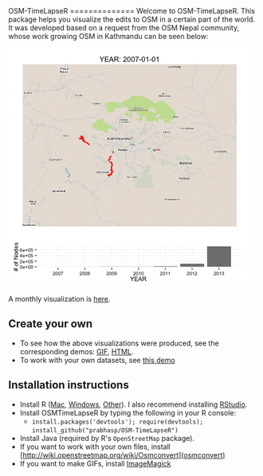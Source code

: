 <link href="http://kevinburke.bitbucket.org/markdowncss/markdown.css" rel="stylesheet"></link>
OSM-TimeLapseR
==============
Welcome to OSM-TimeLapseR. This package helps you visualize the edits to OSM in a certain part of the world. It was developed based on a request from the OSM Nepal community, whose work growing OSM in Kathmandu can be seen below: 

![](demo/kathmandu_yearly.gif)

A monthly visualization is [here](http://prabhasp.github.io/OSM-TimeLapseR/demo/kathmandu_monthly.html).

Create your own
---
 * To see how the above visualizations were produced, see the corresponding demos: [GIF](http://prabhasp.github.io/OSM-TimeLapseR/demo/AnimateGIF.html), [HTML](http://prabhasp.github.io/OSM-TimeLapseR/demo/AnimateHTML.html).
 * To work with your own datasets, see [this demo](http://prabhasp.github.io/OSM-TimeLapseR/demo/AnimateFromFile.html)

Installation instructions
---
 * Install R ([Mac](http://cran.r-project.org/bin/macosx/), [Windows](http://cran.r-project.org/bin/windows/base/), [Other](http://cran.r-project.org/bin/)). I also recommend installing [RStudio](https://www.rstudio.com/ide/download/).
 * Install OSMTimeLapseR by typing the following in your R console:
   * ```install.packages('devtools'); require(devtools); install_github("prabhasp/OSM-TimeLapseR")``` 
 * Install Java (required by R's `OpenStreetMap` package).
 * If you want to work with your own files, install [http://wiki.openstreetmap.org/wiki/Osmconvert](osmconvert)
 * If you want to make GIFs, install [ImageMagick](http://www.imagemagick.org/)
